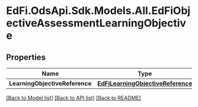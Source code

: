# EdFi.OdsApi.Sdk.Models.All.EdFiObjectiveAssessmentLearningObjective
## Properties

Name | Type | Description | Notes
------------ | ------------- | ------------- | -------------
**LearningObjectiveReference** | [**EdFiLearningObjectiveReference**](EdFiLearningObjectiveReference.md) |  | 

[[Back to Model list]](../README.md#documentation-for-models) [[Back to API list]](../README.md#documentation-for-api-endpoints) [[Back to README]](../README.md)

